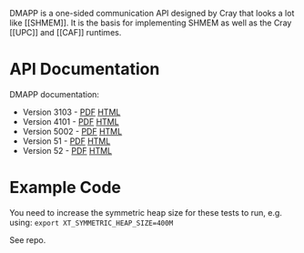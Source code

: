 DMAPP is a one-sided communication API designed by Cray that looks a lot like [[SHMEM]].  It is the basis for implementing SHMEM as well as the Cray [[UPC]] and [[CAF]] runtimes.

# API Documentation

DMAPP documentation: 
* Version 3103 - [PDF](http://docs.cray.com/books/S-2446-3103/S-2446-3103.pdf) [HTML](http://docs.cray.com/cgi-bin/craydoc.cgi?mode=View;id=S-2446-3103)
* Version 4101 - [PDF](http://docs.cray.com/books/S-2446-4101/S-2446-4101.pdf) [HTML](http://docs.cray.com/cgi-bin/craydoc.cgi?mode=View;id=S-2446-4101)
* Version 5002 - [PDF](http://docs.cray.com/books/S-2446-5002/S-2446-5002.pdf) [HTML](http://docs.cray.com/cgi-bin/craydoc.cgi?mode=View;id=S-2446-5002)
* Version 51 - [PDF](http://docs.cray.com/books/S-2446-51/S-2446-51.pdf) [HTML](http://docs.cray.com/cgi-bin/craydoc.cgi?mode=View;id=S-2446-51)
* Version 52 - [PDF](http://docs.cray.com/books/S-2446-51/S-2446-52.pdf) [HTML](http://docs.cray.com/cgi-bin/craydoc.cgi?mode=View;id=S-2446-52)

# Example Code

You need to increase the symmetric heap size for these tests to run, e.g. using: ```export XT_SYMMETRIC_HEAP_SIZE=400M```

See repo.
